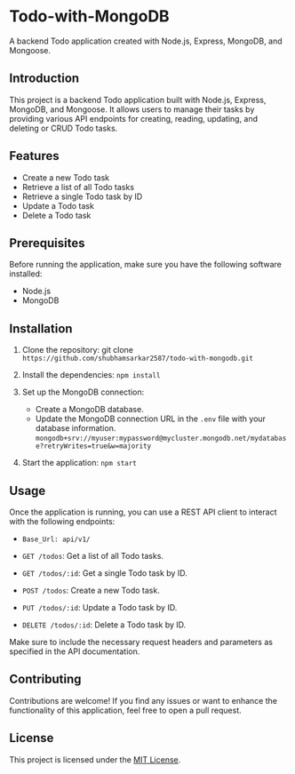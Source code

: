 # Todo-with-MongoDB

A backend Todo application created with Node.js, Express, MongoDB, and Mongoose.

## Introduction

This project is a backend Todo application built with Node.js, Express, MongoDB, and Mongoose. It allows users to manage their tasks by providing various API endpoints for creating, reading, updating, and deleting or CRUD Todo tasks.

## Features

- Create a new Todo task
- Retrieve a list of all Todo tasks
- Retrieve a single Todo task by ID
- Update a Todo task
- Delete a Todo task

## Prerequisites

Before running the application, make sure you have the following software installed:

- Node.js
- MongoDB

## Installation

1. Clone the repository:
git clone `https://github.com/shubhamsarkar2587/todo-with-mongodb.git`

2. Install the dependencies:
`npm install`

3. Set up the MongoDB connection:

   - Create a MongoDB database.
   - Update the MongoDB connection URL in the `.env` file with your database information.
    `mongodb+srv://myuser:mypassword@mycluster.mongodb.net/mydatabase?retryWrites=true&w=majority`

4. Start the application:
`npm start`

## Usage

Once the application is running, you can use a REST API client to interact with the following endpoints:

- `Base_Url: api/v1/`

- `GET /todos`: Get a list of all Todo tasks.
- `GET /todos/:id`: Get a single Todo task by ID.
- `POST /todos`: Create a new Todo task.
- `PUT /todos/:id`: Update a Todo task by ID.
- `DELETE /todos/:id`: Delete a Todo task by ID.

Make sure to include the necessary request headers and parameters as specified in the API documentation.

## Contributing

Contributions are welcome! If you find any issues or want to enhance the functionality of this application, feel free to open a pull request.

## License

This project is licensed under the [MIT License](LICENSE).
